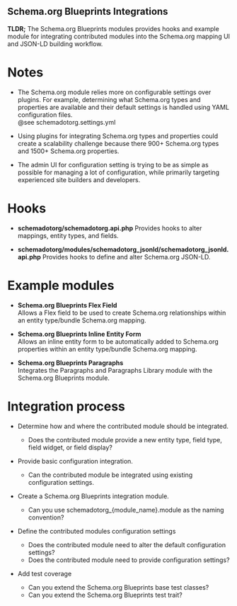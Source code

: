 Schema.org Blueprints Integrations
----------------------------------


**TLDR;** The Schema.org Blueprints modules provides hooks and example module 
for integrating contributed modules into the Schema.org mapping UI and JSON-LD 
building workflow.

# Notes

- The Schema.org module relies more on configurable settings over plugins.
  For example, determining what Schema.org types and properties are available 
  and their default settings is handled using YAML configuration files.  
  @see schemadotorg.settings.yml

- Using plugins for integrating Schema.org types and properties could create a 
  scalability challenge because there 900+ Schema.org types and 
  1500+ Schema.org properties. 

- The admin UI for configuration setting is trying to be as simple as possible 
  for managing a lot of configuration, while primarily targeting experienced 
  site builders and developers.


# Hooks

- **schemadotorg/schemadotorg.api.php**
  Provides hooks to alter mappings, entity types, and fields.

- **schemadotorg/modules/schemadotorg_jsonld/schemadotorg_jsonld.api.php**
  Provides hooks to define and alter Schema.org JSON-LD.


# Example modules

- **Schema.org Blueprints Flex Field**  
  Allows a Flex field to be used to create Schema.org relationships within an entity type/bundle Schema.org mapping.

- **Schema.org Blueprints Inline Entity Form**  
  Allows an inline entity form to be automatically added to Schema.org properties within an entity type/bundle Schema.org mapping.

- **Schema.org Blueprints Paragraphs**  
  Integrates the Paragraphs and Paragraphs Library module with the Schema.org Blueprints module.


# Integration process

- Determine how and where the contributed module should be integrated.
  - Does the contributed module provide a new entity type, field type, field widget, 
    or field display?

- Provide basic configuration integration.
  - Can the contributed module be integrated using existing configuration settings.

- Create a Schema.org Blueprints integration module.
  - Can you use schemadotorg_{module_name}.module as the naming convention?
 
- Define the contributed modules configuration settings
  - Does the contributed module need to alter the default configuration settings?
  - Does the contributed module need to provide configuration settings?

- Add test coverage
  - Can you extend the Schema.org Blueprints base test classes?
  - Can you extend the Schema.org Blueprints test trait?
  
